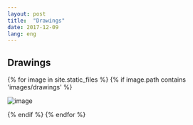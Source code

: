 ```yaml
---
layout: post
title:  "Drawings"
date: 2017-12-09
lang: eng
---
```

<h2>Drawings</h2>
<div class="column">
{% for image in site.static_files %}
    {% if image.path contains 'images/drawings' %}
    <p>
        <img src="{{ site.baseurl }}{{ image.path }}" alt="image" />
    </p>
    {% endif %}
{% endfor %}
</div>
